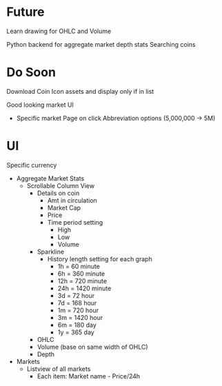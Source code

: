 # Future
Learn drawing for OHLC and Volume

Python backend for aggregate market depth stats
Searching coins

# Do Soon
Download Coin Icon assets and display only if in list

Good looking market UI
- Specific market Page on click
Abbreviation options (5,000,000 -> 5M)


# UI
Specific currency
- Aggregate Market Stats
    - Scrollable Column View
        - Details on coin
            - Amt in circulation
            - Market Cap
            - Price
            - Time period setting
                - High
                - Low
                - Volume
        - Sparkline
            - History length setting for each graph
                - 1h = 60 minute
                - 6h = 360 minute
                - 12h = 720 minute
                - 24h = 1420 minute
                - 3d = 72 hour
                - 7d = 168 hour
                - 1m = 720 hour
                - 3m = 1420 hour
                - 6m = 180 day
                - 1y = 365 day
        - OHLC
        - Volume (base on same width of OHLC)
        - Depth
- Markets
    - Listview of all markets
        - Each item: Market name - Price/24h
